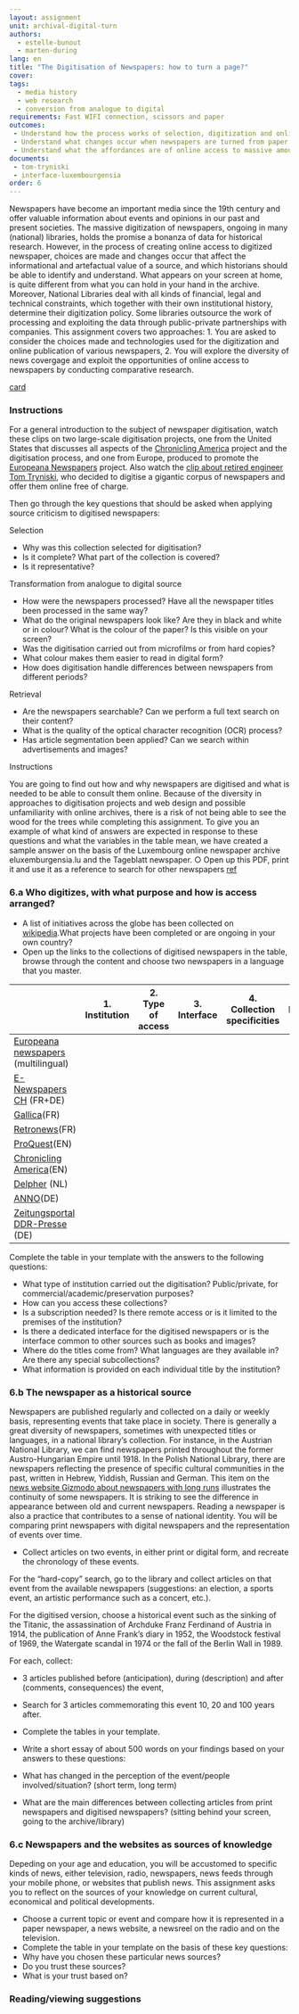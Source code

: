 ```yaml
---
layout: assignment
unit: archival-digital-turn
authors:
  - estelle-bunout
  - marten-during
lang: en
title: "The Digitisation of Newspapers: how to turn a page?"
cover:
tags:
  - media history
  - web research
  - conversion from analogue to digital
requirements: Fast WIFI connection, scissors and paper
outcomes:
 - Understand how the process works of selection, digitization and online publishing of newspapers
 - Understand what changes occur when newspapers are turned from paper to digital files
 - Understand what the affordances are of online access to massive amounts of digitized newspapers
documents:
 - tom-tryniski
 - interface-luxembourgensia
order: 6
---
```

Newspapers have become an important media since the 19th century and offer valuable information about events and opinions in our past and present societies. The massive digitization of newspapers, ongoing in many (national) libraries, holds the promise a bonanza of data for historical research. However, in the process of creating online access to digitized newspaper, choices are made and changes occur that affect the informational and artefactual value of a source, and which historians should be able to identify and understand. What appears on your screen at home, is quite different from what you can hold in your hand in the archive.
Moreover, National Libraries deal with all kinds of financial, legal and technical constraints, which together with their own institutional history, determine their digitization policy. Some libraries outsource the work of processing and exploiting the data through public-private partnerships with companies. This assignment covers two approaches: 1. You are asked to consider the choices made and technologies used for the digitization and online publication of various newspapers, 2. You will explore the diversity of news covergage and exploit the opportunities of online access to newspapers by conducting comparative research.

[card](tom-tryniski)

<!-- more -->
<!-- briefing-student -->
### Instructions

<!-- section-contents -->
For a general introduction to the subject of newspaper digitisation, watch these clips on two large-scale digitisation projects, one from the United States that discusses all aspects of the [Chronicling America](https://www.youtube.com/watch?v=LclIm9s7Iho) project and the digitisation process, and one from Europe, produced to promote the [Europeana Newspapers](https://www.youtube.com/watch?v=5G6v00Z8CyQ) project. Also watch the [clip about retired engineer Tom Tryniski](https://www.youtube.com/watch?v=KVWDX6oaYCg&feature=youtu.be), who decided to digitise a gigantic corpus of newspapers and offer them online free of charge.

Then go through the key questions that should be asked when applying source criticism to digitised newspapers:

Selection

- Why was this collection selected for digitisation?
- Is it complete? What part of the collection is covered?
- Is it representative?

Transformation from analogue to digital source

- How were the newspapers processed? Have all the newspaper titles been processed in the same way?
- What do the original newspapers look like? Are they in black and white or in colour? What is the colour of the paper? Is this visible on your screen?
- Was the digitisation carried out from microfilms or from hard copies?
- What colour makes them easier to read in digital form?
- How does digitisation handle differences between newspapers from different periods?

Retrieval

- Are the newspapers searchable? Can we perform a full text search on their content?
- What is the quality of the optical character recognition (OCR) process?
- Has article segmentation been applied? Can we search within advertisements and images?

Instructions

You are going to find out how and why newspapers are digitised and what is needed to be able to consult them online. Because of the diversity in approaches to digitisation projects and web design and possible unfamiliarity with online archives, there is a risk of not being able to see the wood for the trees while completing this assignment.
To give you an example of what kind of answers are expected in response to these questions and what the variables in the table mean, we have created a sample answer on the basis of the Luxembourg online newspaper archive eluxemburgensia.lu and the Tageblatt newspaper.
○	Open up this PDF, print it and use it as a reference to search for other newspapers
[ref](interface-luxembourgensia)

<!-- section -->
### 6.a Who digitizes, with what purpose and how is access arranged?   
<!-- section-contents -->

- A list of initiatives across the globe has been collected on [wikipedia](https://en.wikipedia.org/wiki/Wikipedia:List_of_online_newspaper_archives).What projects have been completed or are ongoing in your own country?
- Open up the links to the collections of digitised newspapers in the table, browse through the content and choose two newspapers in a    language that you master.


|     | 1. Institution | 2. Type of access | 3. Interface | 4. Collection specificities | 5. Metadata title
| --- | -------------- | ----------------- | ------------ | --------------------------- | -----------------
| [Europeana newspapers](http://www.europeana-newspapers.eu) (multilingual) |   |   |   |  
| [E-Newspapers CH](http://www.onlinenewspapers.com/switzerl.htm) (FR+DE)   |   |   |   |  
| [Gallica](https://gallica.bnf.fr/html/und/presse-et-revues/presse-et-revues)(FR)  |   |   |   |  
| [Retronews](https://www.retronews.fr)(FR) |   |   |   |  
| [ProQuest](https://www.proquest.com/products-services/pq-hist-news.html)(EN)|   |   |   |  
| [Chronicling America](https://chroniclingamerica.loc.gov)(EN)|   |   |   |  
| [Delpher](https://www.delpher.nl) (NL)|   |   |   |  
| [ANNO](http://anno.onb.ac.at/anno-suche#searchMode=simple&from=1)(DE)|   |   |   |  
| [Zeitungsportal DDR-Presse](http://zefys.staatsbibliothek-berlin.de/ddr-presse/) (DE) |   |   |   |

Complete the table in your template with the answers to the following questions:
- What type of institution carried out the digitisation? Public/private, for commercial/academic/preservation purposes?
- How can you access these collections?
- Is a subscription needed? Is there remote access or is it limited to the premises of the institution?
- Is there a dedicated interface for the digitised newspapers or is the interface common to other sources such as books and images?
- Where do the titles come from? What languages are they available in? Are there any special subcollections?
- What information is provided on each individual title by the institution?

<!-- section -->
### 6.b The newspaper as a historical source
<!-- section-contents -->

Newspapers are published regularly and collected on a daily or weekly basis, representing events that take place in society. There is generally a great diversity of newspapers, sometimes with unexpected titles or languages, in a national library’s collection. For instance, in the Austrian National Library, we can find newspapers printed throughout the former Austro-Hungarian Empire until 1918. In the Polish National Library, there are newspapers reflecting the presence of specific cultural communities in the past, written in Hebrew, Yiddish, Russian and German. This item on the [news website Gizmodo about newspapers with long runs](https://io9.gizmodo.com/the-worlds-oldest-newspapers-still-being-published-tod-1369904730) illustrates the continuity of some newspapers. It is striking to see the difference in appearance between old and current newspapers. Reading a newspaper is also a practice that contributes to a sense of national identity. You will be comparing print newspapers with digital newspapers and the representation of events over time.

- Collect articles on two events, in either print or digital form, and recreate the chronology of these events.

For the “hard-copy” search, go to the library and collect articles on that event from the available newspapers  (suggestions: an election, a sports event, an artistic performance such as a concert, etc.).

For the digitised version, choose a historical event such as the sinking of the Titanic, the assassination of Archduke Franz Ferdinand of Austria in 1914, the publication of Anne Frank’s diary in 1952, the Woodstock festival of 1969, the Watergate scandal in 1974 or the fall of the Berlin Wall in 1989.

For each, collect:
- 3 articles published before (anticipation), during (description) and after (comments, consequences) the event,
- Search for 3 articles commemorating this event 10, 20 and 100 years after.

- Complete the tables in your template.

- Write a short essay of about 500 words on your findings based on your answers to these questions:
- What has changed in the perception of the event/people involved/situation? (short term, long term)
- What are the main differences between collecting articles from print newspapers and digitised newspapers? (sitting behind your screen, going to the archive/library)


<!-- section -->
### 6.c Newspapers and the websites as sources of knowledge
<!-- section-contents -->
Depeding on your age and education, you will be accustomed to specific kinds of news, either television, radio, newspapers, news feeds through your mobile phone, or websites that publish news. This assignment asks you to reflect on the sources of your knowledge on current cultural, economical and political developments.
- Choose a current topic or event and compare how it is represented in a paper newspaper, a news website, a newsreel on the radio and on the television.
- Complete the table in your template on the basis of these key questions:
- Why have you chosen these particular news sources?
- Do you trust these sources?
- What is your trust based on?

<!-- section -->
### Reading/viewing suggestions
<!-- section-contents -->

<!-- briefing-teacher -->
